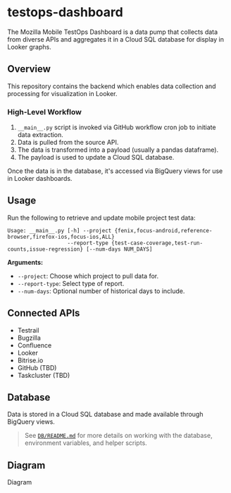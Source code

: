 # testops-dashboard

The Mozilla Mobile TestOps Dashboard is a data pump that collects data from diverse APIs and aggregates it in a Cloud SQL database for display in Looker graphs.

## Overview

This repository contains the backend which enables data collection and processing for visualization in Looker.

### High-Level Workflow

1. `__main__.py` script is invoked via GitHub workflow cron job to initiate data extraction.
2. Data is pulled from the source API.
3. The data is transformed into a payload (usually a pandas dataframe).
4. The payload is used to update a Cloud SQL database.

Once the data is in the database, it's accessed via BigQuery views for use in Looker dashboards.

## Usage

Run the following to retrieve and update mobile project test data:

```
Usage: __main__.py [-h] --project {fenix,focus-android,reference-browser,firefox-ios,focus-ios,ALL}
                   --report-type {test-case-coverage,test-run-counts,issue-regression} [--num-days NUM_DAYS]
```

**Arguments:**
- `--project`: Choose which project to pull data for.
- `--report-type`: Select type of report.
- `--num-days`: Optional number of historical days to include.

## Connected APIs

- Testrail
- Bugzilla
- Confluence
- Looker
- Bitrise.io
- GitHub (TBD)
- Taskcluster (TBD)

## Database

Data is stored in a Cloud SQL database and made available through BigQuery views.

> See [`DB/README.md`](db/README.md) for more details on working with the database, environment variables, and helper scripts.

## Diagram
Diagram
